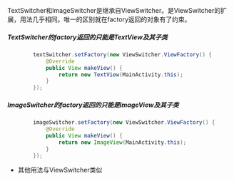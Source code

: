 TextSwitcher和ImageSwitcher是继承自ViewSwitcher。是ViewSwitcher的扩展，用法几乎相同。唯一的区别就在factory返回的对象有了约束。

##### TextSwitcher的factory返回的只能是TextView及其子类
```java
        textSwitcher.setFactory(new ViewSwitcher.ViewFactory() {
            @Override
            public View makeView() {
                return new TextView(MainActivity.this);
            }
        });
```

##### ImageSwitcher的factory返回的只能是ImageView及其子类
```java
        imageSwitcher.setFactory(new ViewSwitcher.ViewFactory() {
            @Override
            public View makeView() {
                return new ImageView(MainActivity.this);
            }
        });
```

- 其他用法与ViewSwitcher类似